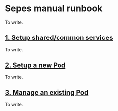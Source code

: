 # Sepes manual runbook

To write.

## [1. Setup shared/common services](./setup-common.md)
To write.

## [2. Setup a new Pod](./setup-pod.md)
To write.

## [3. Manage an existing Pod](./manage-pod.md)
To write.